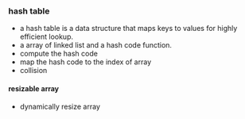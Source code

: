 ### hash table
* a hash table is a data structure that maps keys to values for highly efficient lookup.
* a array of linked list and a hash code function.
* compute the hash code
* map the hash code to the index of array 
* collision 
#### resizable array
* dynamically resize array 

